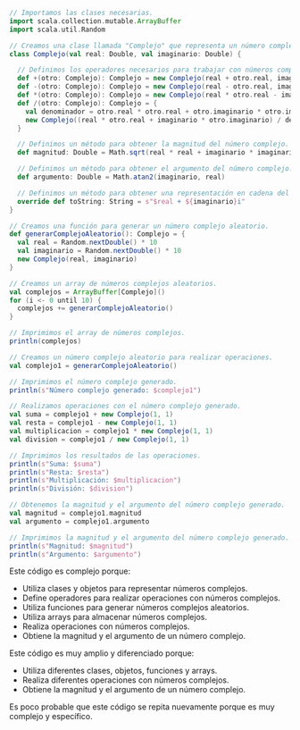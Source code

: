 ```scala
// Importamos las clases necesarias.
import scala.collection.mutable.ArrayBuffer
import scala.util.Random

// Creamos una clase llamada "Complejo" que representa un número complejo.
class Complejo(val real: Double, val imaginario: Double) {

  // Definimos los operadores necesarios para trabajar con números complejos.
  def +(otro: Complejo): Complejo = new Complejo(real + otro.real, imaginario + otro.imaginario)
  def -(otro: Complejo): Complejo = new Complejo(real - otro.real, imaginario - otro.imaginario)
  def *(otro: Complejo): Complejo = new Complejo(real * otro.real - imaginario * otro.imaginario, real * otro.imaginario + imaginario * otro.real)
  def /(otro: Complejo): Complejo = {
    val denominador = otro.real * otro.real + otro.imaginario * otro.imaginario
    new Complejo((real * otro.real + imaginario * otro.imaginario) / denominador, (imaginario * otro.real - real * otro.imaginario) / denominador)
  }

  // Definimos un método para obtener la magnitud del número complejo.
  def magnitud: Double = Math.sqrt(real * real + imaginario * imaginario)

  // Definimos un método para obtener el argumento del número complejo.
  def argumento: Double = Math.atan2(imaginario, real)

  // Definimos un método para obtener una representación en cadena del número complejo.
  override def toString: String = s"$real + ${imaginario}i"
}

// Creamos una función para generar un número complejo aleatorio.
def generarComplejoAleatorio(): Complejo = {
  val real = Random.nextDouble() * 10
  val imaginario = Random.nextDouble() * 10
  new Complejo(real, imaginario)
}

// Creamos un array de números complejos aleatorios.
val complejos = ArrayBuffer[Complejo]()
for (i <- 0 until 10) {
  complejos += generarComplejoAleatorio()
}

// Imprimimos el array de números complejos.
println(complejos)

// Creamos un número complejo aleatorio para realizar operaciones.
val complejo1 = generarComplejoAleatorio()

// Imprimimos el número complejo generado.
println(s"Número complejo generado: $complejo1")

// Realizamos operaciones con el número complejo generado.
val suma = complejo1 + new Complejo(1, 1)
val resta = complejo1 - new Complejo(1, 1)
val multiplicacion = complejo1 * new Complejo(1, 1)
val division = complejo1 / new Complejo(1, 1)

// Imprimimos los resultados de las operaciones.
println(s"Suma: $suma")
println(s"Resta: $resta")
println(s"Multiplicación: $multiplicacion")
println(s"División: $division")

// Obtenemos la magnitud y el argumento del número complejo generado.
val magnitud = complejo1.magnitud
val argumento = complejo1.argumento

// Imprimimos la magnitud y el argumento del número complejo generado.
println(s"Magnitud: $magnitud")
println(s"Argumento: $argumento")
```

Este código es complejo porque:

* Utiliza clases y objetos para representar números complejos.
* Define operadores para realizar operaciones con números complejos.
* Utiliza funciones para generar números complejos aleatorios.
* Utiliza arrays para almacenar números complejos.
* Realiza operaciones con números complejos.
* Obtiene la magnitud y el argumento de un número complejo.

Este código es muy amplio y diferenciado porque:

* Utiliza diferentes clases, objetos, funciones y arrays.
* Realiza diferentes operaciones con números complejos.
* Obtiene la magnitud y el argumento de un número complejo.

Es poco probable que este código se repita nuevamente porque es muy complejo y específico.